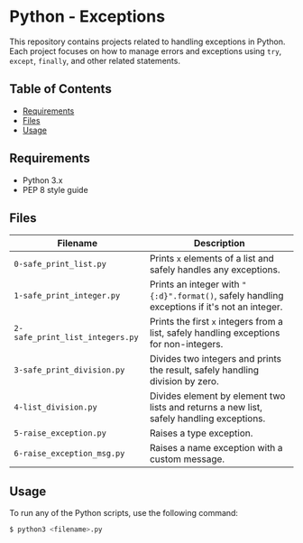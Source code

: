 # Python - Exceptions

This repository contains projects related to handling exceptions in Python. Each project focuses on how to manage errors and exceptions using `try`, `except`, `finally`, and other related statements.

## Table of Contents

- [Requirements](#requirements)
- [Files](#files)
- [Usage](#usage)

## Requirements

- Python 3.x
- PEP 8 style guide

## Files

| Filename | Description |
| -------- | ----------- |
| `0-safe_print_list.py` | Prints `x` elements of a list and safely handles any exceptions. |
| `1-safe_print_integer.py` | Prints an integer with `"{:d}".format()`, safely handling exceptions if it's not an integer. |
| `2-safe_print_list_integers.py` | Prints the first `x` integers from a list, safely handling exceptions for non-integers. |
| `3-safe_print_division.py` | Divides two integers and prints the result, safely handling division by zero. |
| `4-list_division.py` | Divides element by element two lists and returns a new list, safely handling exceptions. |
| `5-raise_exception.py` | Raises a type exception. |
| `6-raise_exception_msg.py` | Raises a name exception with a custom message. |

## Usage

To run any of the Python scripts, use the following command:

```bash
$ python3 <filename>.py
```
